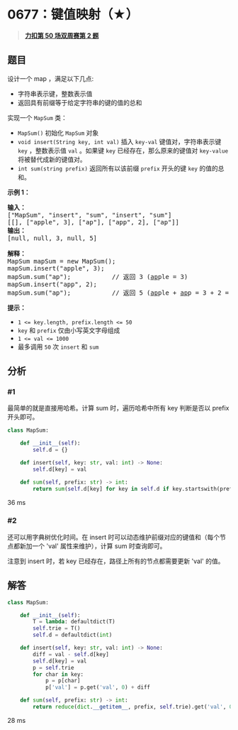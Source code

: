 # 0677：键值映射（★）


> <u>**[力扣第 50 场双周赛第 2 题](https://leetcode.cn/problems/map-sum-pairs/)**</u>

## 题目

<p>设计一个 map ，满足以下几点:</p>

<ul>
<li>字符串表示键，整数表示值</li>
<li>返回具有前缀等于给定字符串的键的值的总和</li>
</ul>

<p>实现一个 <code>MapSum</code> 类：</p>

<ul>
<li><code>MapSum()</code> 初始化 <code>MapSum</code> 对象</li>
<li><code>void insert(String key, int val)</code> 插入 <code>key-val</code> 键值对，字符串表示键 <code>key</code> ，整数表示值 <code>val</code> 。如果键 <code>key</code> 已经存在，那么原来的键值对 <code>key-value</code> 将被替代成新的键值对。</li>
<li><code>int sum(string prefix)</code> 返回所有以该前缀 <code>prefix</code> 开头的键 <code>key</code> 的值的总和。</li>
</ul>



<p><strong>示例 1：</strong></p>

<pre>
<strong>输入：</strong>
["MapSum", "insert", "sum", "insert", "sum"]
[[], ["apple", 3], ["ap"], ["app", 2], ["ap"]]
<strong>输出：</strong>
[null, null, 3, null, 5]

<strong>解释：</strong>
MapSum mapSum = new MapSum();
mapSum.insert("apple", 3);
mapSum.sum("ap");           // 返回 3 (<u>ap</u>ple = 3)
mapSum.insert("app", 2);
mapSum.sum("ap");           // 返回 5 (<u>ap</u>ple + <u>ap</u>p = 3 + 2 = 5)
</pre>



<p><strong>提示：</strong></p>

<ul>
<li><code>1 &lt;= key.length, prefix.length &lt;= 50</code></li>
<li><code>key</code> 和 <code>prefix</code> 仅由小写英文字母组成</li>
<li><code>1 &lt;= val &lt;= 1000</code></li>
<li>最多调用 <code>50</code> 次 <code>insert</code> 和 <code>sum</code></li>
</ul>


## 分析

### #1

最简单的就是直接用哈希。计算 sum 时，遍历哈希中所有 key 判断是否以 prefix 开头即可。

```python
class MapSum:

    def __init__(self):
        self.d = {}

    def insert(self, key: str, val: int) -> None:
        self.d[key] = val

    def sum(self, prefix: str) -> int:
        return sum(self.d[key] for key in self.d if key.startswith(prefix))
```

36 ms

### #2

还可以用字典树优化时间。在 insert 时可以动态维护前缀对应的键值和（每个节点都新加一个 'val' 属性来维护），计算 sum 时查询即可。

注意到 insert 时，若 key 已经存在，路径上所有的节点都需要更新 'val' 的值。


## 解答

```python
class MapSum:

    def __init__(self):
        T = lambda: defaultdict(T)
        self.trie = T()
        self.d = defaultdict(int)

    def insert(self, key: str, val: int) -> None:
        diff = val - self.d[key]
        self.d[key] = val
        p = self.trie
        for char in key:
            p = p[char]
            p['val'] = p.get('val', 0) + diff

    def sum(self, prefix: str) -> int:
        return reduce(dict.__getitem__, prefix, self.trie).get('val', 0)
```

28 ms

